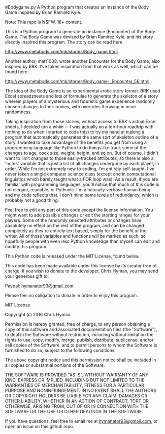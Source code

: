 #Bodygame.py
A Python program that creates an instance of the Body Game inspired by Brian Ramirez Kyle.

Note: This repo is NSFW, 18+ content.

This is a Python program to generate an instance (Encounter) of the Body Game.
The Body Game was devised by Brian Ramirez Kyle, and his story directly inspired
this program. The story can be read here:

http://www.metabods.com/mb/stories/Body_game.html

Another author, matt1008, wrote another Encounter for the Body Game, also inspired by
BRK. I've taken inspiration from that work as well, which can be found here:

http://www.metabods.com/mb/stories/Body_game-_Encounter_56.html

The idea of the Body Game is an experimental erotic story format. BRK used Excel
spreadsheets and lots of formulae to generate the skeleton of a story wherein players
of a mysterious and futuristic game experience randomly chosen changes to their bodies,
with overrides throwing in more randomness.

Taking inspiration from those stories, without access to BRK's actual Excel sheets,
I decided (on a whim -- I was actually on a ten-hour roadtrip with nothing to do when
I started to code this) to try my hand at making a program that automatically generates
the same sort of skeleton outline of a story. I wanted to take advantage of the benefits
you get from using a programming language like Python to do things like track some of
the changes to age, cock size, weight, height, and so on. But of course, I didn't want
to limit changes to those easily-tracked attributes, so there is also a 'notes' variable
that is just a list of all changes undergone by each player, in order.
While I'm not extremely new to coding, I'm entirely self-taught. I've never taken a
single computer science class (except one in computational linguistics which barely
taught what a FOR loop was). As a result, if you are familiar with programming
languages, you'll notice that much of this code is not elegant, readable, or Pythonic.
I'm a naturally verbose human being, and my code reflects that. I don't mind some levels
of redundancy, which is probably not a good thing.

Feel free to edit any part of this code except the license information. You might want to
add possible changes or edit the starting ranges for your players. Some of the randomly
selected attributes or changes have absolutely no effect on the rest of the program, and
can be changed completely as they're entirely text based, simply for the benefit of the
writer. All of those variables and functions will be marked as such, so hopefully people
with even less Python knowledge than myself can edit and modify this program.

This Python code is released under the MIT License, found below.

This code has been made available under this license by its creator free of charge.
If you wish to donate to the developer, Chris Hyman, you may send your generous gift to:

Paypal: hymanator93@gmail.com

Please feel no obligation to donate in order to enjoy this program.

MIT License

Copyright (c) 2016 Chris Hyman

Permission is hereby granted, free of charge, to any person obtaining a copy
of this software and associated documentation files (the "Software"), to deal
in the Software without restriction, including without limitation the rights
to use, copy, modify, merge, publish, distribute, sublicense, and/or sell
copies of the Software, and to permit persons to whom the Software is
furnished to do so, subject to the following conditions:

The above copyright notice and this permission notice shall be included in all
copies or substantial portions of the Software.

THE SOFTWARE IS PROVIDED "AS IS", WITHOUT WARRANTY OF ANY KIND, EXPRESS OR
IMPLIED, INCLUDING BUT NOT LIMITED TO THE WARRANTIES OF MERCHANTABILITY,
FITNESS FOR A PARTICULAR PURPOSE AND NONINFRINGEMENT. IN NO EVENT SHALL THE
AUTHORS OR COPYRIGHT HOLDERS BE LIABLE FOR ANY CLAIM, DAMAGES OR OTHER
LIABILITY, WHETHER IN AN ACTION OF CONTRACT, TORT OR OTHERWISE, ARISING FROM,
OUT OF OR IN CONNECTION WITH THE SOFTWARE OR THE USE OR OTHER DEALINGS IN THE
SOFTWARE.

If you have questions, feel free to email me at hymanator93@gmail.com, or open an issue on this github repo.
